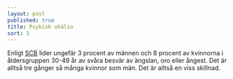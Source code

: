 ```yaml
---
layout: post
published: true
title: Psykisk ohälsa
sort: 3
---
```


Enligt [SCB](http://www.scb.se/Statistik/_Publikationer/LE0101_2012I13_BR_00_LE127BR1501.pdf) lider ungefär 3 procent av männen och 8 procent av kvinnorna i åldersgruppen 30-49 år av svåra besvär av ängslan, oro eller ångest. Det är alltså tre gånger så många kvinnor som män. Det är alltså en viss skillnad.


